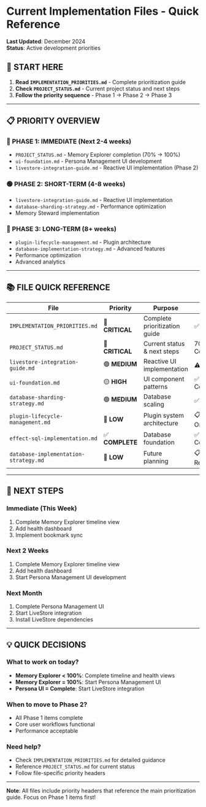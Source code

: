 # Current Implementation Files - Quick Reference

**Last Updated**: December 2024  
**Status**: Active development priorities

## 🎯 **START HERE**

1. **Read `IMPLEMENTATION_PRIORITIES.md`** - Complete prioritization guide
2. **Check `PROJECT_STATUS.md`** - Current project status and next steps
3. **Follow the priority sequence** - Phase 1 → Phase 2 → Phase 3

---

## 📋 **PRIORITY OVERVIEW**

### **🔴 PHASE 1: IMMEDIATE (Next 2-4 weeks)**

- `PROJECT_STATUS.md` - Memory Explorer completion (70% → 100%)
- `ui-foundation.md` - Persona Management UI development
- `livestore-integration-guide.md` - Reactive UI implementation (Phase 2)

### **🟢 PHASE 2: SHORT-TERM (4-8 weeks)**

- `livestore-integration-guide.md` - Reactive UI implementation
- `database-sharding-strategy.md` - Performance optimization
- Memory Steward implementation

### **🔵 PHASE 3: LONG-TERM (8+ weeks)**

- `plugin-lifecycle-management.md` - Plugin architecture
- `database-implementation-strategy.md` - Advanced features
- Performance optimization
- Advanced analytics

---

## 📚 **FILE QUICK REFERENCE**

| File | Priority | Purpose | Status |
|------|----------|---------|--------|
| `IMPLEMENTATION_PRIORITIES.md` | 🔴 **CRITICAL** | Complete prioritization guide | ✅ Ready |
| `PROJECT_STATUS.md` | 🔴 **CRITICAL** | Current status & next steps | 70% Complete |
| `livestore-integration-guide.md` | 🟢 **MEDIUM** | Reactive UI implementation | ⚠️ Partial |
| `ui-foundation.md` | 🟡 **HIGH** | UI component patterns | ✅ Complete |
| `database-sharding-strategy.md` | 🟢 **MEDIUM** | Database scaling | ✅ Ready |
| `plugin-lifecycle-management.md` | 🔵 **LOW** | Plugin system architecture | 📋 Docs Only |
| `effect-sql-implementation.md` | ✅ **COMPLETE** | Database foundation | ✅ Complete |
| `database-implementation-strategy.md` | 🔵 **LOW** | Future planning | 📋 Reference |

---

## 🚀 **NEXT STEPS**

### **Immediate (This Week)**

1. Complete Memory Explorer timeline view
2. Add health dashboard
3. Implement bookmark sync

### **Next 2 Weeks**

1. Complete Memory Explorer timeline view
2. Add health dashboard
3. Start Persona Management UI development

### **Next Month**

1. Complete Persona Management UI
2. Start LiveStore integration
3. Install LiveStore dependencies

---

## 💡 **QUICK DECISIONS**

### **What to work on today?**

- **Memory Explorer < 100%**: Complete timeline and health views
- **Memory Explorer = 100%**: Start Persona Management UI
- **Persona UI = Complete**: Start LiveStore integration

### **When to move to Phase 2?**

- All Phase 1 items complete
- Core user workflows functional
- Performance acceptable

### **Need help?**

- Check `IMPLEMENTATION_PRIORITIES.md` for detailed guidance
- Reference `PROJECT_STATUS.md` for current status
- Follow file-specific priority headers

---

**Note**: All files include priority headers that reference the main prioritization guide. Focus on Phase 1 items first!
